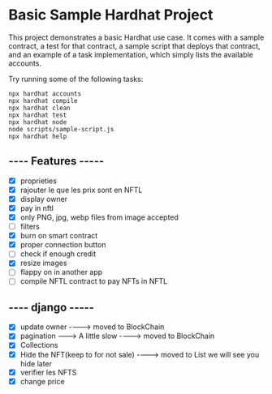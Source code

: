 # Basic Sample Hardhat Project

This project demonstrates a basic Hardhat use case. It comes with a sample contract, a test for that contract, a sample script that deploys that contract, and an example of a task implementation, which simply lists the available accounts.

Try running some of the following tasks:

```shell
npx hardhat accounts
npx hardhat compile
npx hardhat clean
npx hardhat test
npx hardhat node
node scripts/sample-script.js
npx hardhat help
```

## ---- Features -----

- [x] proprieties
- [x] rajouter le que les prix sont en NFTL
- [x] display owner 
- [x] pay in nftl
- [x] only PNG, jpg, webp files from image accepted
- [ ] filters
- [x] burn on smart contract
- [x] proper connection button
- [ ] check if enough credit
- [x] resize images
- [ ] flappy on in another app
- [ ] compile NFTL contract to pay NFTs in NFTL
## ---- django -----

- [x] update owner ----> moved to BlockChain
- [x] pagination ---> A little slow ----> moved to BlockChain
- [x] Collections
- [x] Hide the NFT(keep to for not sale) ----> moved to List we will see you hide later
- [x] verifier les NFTS
- [x] change price
